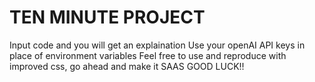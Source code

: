 # TEN MINUTE PROJECT

Input code and you will get an explaination
Use your openAI API keys in place of environment variables
Feel free to use and reproduce with improved css, go ahead and make it SAAS
GOOD LUCK!!
